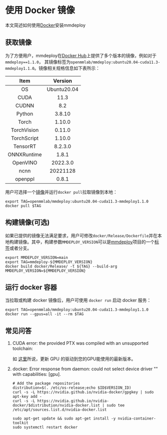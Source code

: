 # 使用 Docker 镜像

本文简述如何使用[Docker](https://docs.docker.com/get-docker/)安装mmdeploy

## 获取镜像

为了方便用户，mmdeploy在[Docker Hub](https://hub.docker.com/r/openmmlab/mmdeploy)上提供了多个版本的镜像，例如对于`mmdeploy==1.1.0`，
其镜像标签为`openmmlab/mmdeploy:ubuntu20.04-cuda11.3-mmdeploy1.1.0`。镜像相关规格信息如下表所示：

|    Item     |   Version   |
| :---------: | :---------: |
|     OS      | Ubuntu20.04 |
|    CUDA     |    11.3     |
|    CUDNN    |     8.2     |
|   Python    |   3.8.10    |
|    Torch    |   1.10.0    |
| TorchVision |   0.11.0    |
| TorchScript |   1.10.0    |
|  TensorRT   |   8.2.3.0   |
| ONNXRuntime |    1.8.1    |
|  OpenVINO   |  2022.3.0   |
|    ncnn     |  20221128   |
|   openppl   |    0.8.1    |

用户可选择一个[镜像](https://hub.docker.com/r/openmmlab/mmdeploy/tags)并运行`docker pull`拉取镜像到本地：

```shell
export TAG=openmmlab/mmdeploy:ubuntu20.04-cuda11.3-mmdeploy1.1.0
docker pull $TAG
```

## 构建镜像(可选)

如果已提供的镜像无法满足要求，用户可修改`docker/Release/Dockerfile`并在本地构建镜像。其中，构建参数`MMDEPLOY_VERSION`可以是[mmdeploy](https://github.com/open-mmlab/mmdeploy)项目的一个[标签](https://github.com/open-mmlab/mmdeploy/tags)或者分支。

```shell
export MMDEPLOY_VERSION=main
export TAG=mmdeploy-${MMDEPLOY_VERSION}
docker build docker/Release/ -t ${TAG} --build-arg MMDEPLOY_VERSION=${MMDEPLOY_VERSION}
```

## 运行 docker 容器

当拉取或构建 docker 镜像后，用户可使用 `docker run` 启动 docker 服务：

```shell
export TAG=openmmlab/mmdeploy:ubuntu20.04-cuda11.3-mmdeploy1.1.0
docker run --gpus=all -it --rm $TAG
```

## 常见问答

1. CUDA error: the provided PTX was compiled with an unsupported toolchain:

   如 [这里](https://forums.developer.nvidia.com/t/cuda-error-the-provided-ptx-was-compiled-with-an-unsupported-toolchain/185754)所说，更新 GPU 的驱动到您的GPU能使用的最新版本。

2. docker: Error response from daemon: could not select device driver "" with capabilities: [gpu].

   ```shell
   # Add the package repositories
   distribution=$(. /etc/os-release;echo $ID$VERSION_ID)
   curl -s -L https://nvidia.github.io/nvidia-docker/gpgkey | sudo apt-key add -
   curl -s -L https://nvidia.github.io/nvidia-docker/$distribution/nvidia-docker.list | sudo tee /etc/apt/sources.list.d/nvidia-docker.list

   sudo apt-get update && sudo apt-get install -y nvidia-container-toolkit
   sudo systemctl restart docker
   ```
